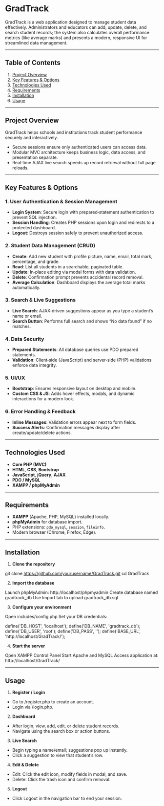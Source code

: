 # GradTrack

GradTrack is a web application designed to manage student data effectively. Administrators and educators can add, update, delete, and search student records; the system also calculates overall performance metrics (like average marks) and presents a modern, responsive UI for streamlined data management.

---

## Table of Contents

1. [Project Overview](#project-overview)  
2. [Key Features & Options](#key-features--options)  
3. [Technologies Used](#technologies-used)  
4. [Requirements](#requirements)  
5. [Installation](#installation)  
6. [Usage](#usage)  

---

## Project Overview

GradTrack helps schools and institutions track student performance securely and interactively.  
- Secure sessions ensure only authenticated users can access data.  
- Modular MVC architecture keeps business logic, data access, and presentation separate.  
- Real‑time AJAX live search speeds up record retrieval without full page reloads.  

---

## Key Features & Options

### 1. User Authentication & Session Management
- **Login System**: Secure login with prepared‑statement authentication to prevent SQL injection.  
- **Session Handling**: Creates PHP sessions upon login and redirects to a protected dashboard.  
- **Logout**: Destroys session safely to prevent unauthorized access.

### 2. Student Data Management (CRUD)
- **Create**: Add new student with profile picture, name, email, total mark, percentage, and grade.  
- **Read**: List all students in a searchable, paginated table.  
- **Update**: In‑place editing via modal forms with data validation.  
- **Delete**: Confirmation prompt prevents accidental record removal.  
- **Average Calculation**: Dashboard displays the average total marks automatically.

### 3. Search & Live Suggestions
- **Live Search**: AJAX‑driven suggestions appear as you type a student’s name or email.  
- **Search Button**: Performs full search and shows “No data found” if no matches.

### 4. Data Security
- **Prepared Statements**: All database queries use PDO prepared statements.  
- **Validation**: Client‑side (JavaScript) and server‑side (PHP) validations enforce data integrity.

### 5. UI/UX
- **Bootstrap**: Ensures responsive layout on desktop and mobile.  
- **Custom CSS & JS**: Adds hover effects, modals, and dynamic interactions for a modern look.

### 6. Error Handling & Feedback
- **Inline Messages**: Validation errors appear next to form fields.  
- **Success Alerts**: Confirmation messages display after create/update/delete actions.

---

## Technologies Used

- **Core PHP (MVC)**  
- **HTML**, **CSS**, **Bootstrap**  
- **JavaScript**, **jQuery**, **AJAX**  
- **PDO / MySQL**  
- **XAMPP / phpMyAdmin**  

---

## Requirements

- **XAMPP** (Apache, PHP, MySQL) installed locally.  
- **phpMyAdmin** for database import.  
- PHP extensions: `pdo_mysql`, `session`, `fileinfo`.  
- Modern browser (Chrome, Firefox, Edge).  

---

## Installation

1. **Clone the repository**  
   
 git clone https://github.com/yourusername/GradTrack.git
  cd GradTrack

2. **Import the database**

Launch phpMyAdmin: http://localhost/phpmyadmin
Create database named gradtrack_db
Use Import tab to upload gradtrack_db.sql

3. **Configure your environment**

Open includes/config.php
Set your DB credentials:

define('DB_HOST', 'localhost');
define('DB_NAME', 'gradtrack_db');
define('DB_USER', 'root');
define('DB_PASS', '');
define('BASE_URL', 'http://localhost/GradTrack/');

4. **Start the server**

Open XAMPP Control Panel
Start Apache and MySQL
Access application at: http://localhost/GradTrack/

---

## Usage

1. **Register / Login**
- Go to /register.php to create an account.
- Login via /login.php.

2. **Dashboard**
- After login, view, add, edit, or delete student records.
- Navigate using the search box or action buttons.

3. **Live Search**
- Begin typing a name/email; suggestions pop up instantly.
- Click a suggestion to view that student’s row.

4. **Edit & Delete**
- Edit: Click the edit icon, modify fields in modal, and save.
- Delete: Click the trash icon and confirm removal.

5. **Logout**
- Click Logout in the navigation bar to end your session.
